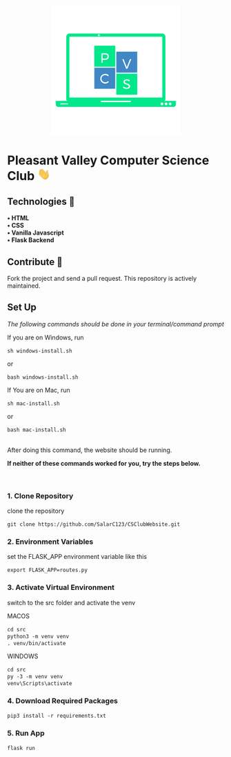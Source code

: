 <p align="center">
  <img src="./src/static/Images/logo.png" title="PVCS">
</p>

# Pleasant Valley Computer Science Club  <img src="./src/static/Images/wave.gif" width="30px">

## Technologies :electric_plug:
**• HTML**<br/>
**• CSS**<br/>
**• Vanilla Javascript**<br/>
**• Flask Backend**<br/>

## Contribute :mag_right:

Fork the project and send a pull request. This repository is actively maintained.

## Set Up

*The following commands should be done in your terminal/command prompt*

If you are on Windows, run
```
sh windows-install.sh
```

or

```
bash windows-install.sh
```

If You are on Mac, run
```
sh mac-install.sh
```

or 

```
bash mac-install.sh
```

<br/>
After doing this command, the website should be running.

**If neither of these commands worked for you, try the steps below.**
<br/>
<br/>
<br/>

### 1. Clone Repository
clone the repository
```
git clone https://github.com/SalarC123/CSClubWebsite.git
```

### 2. Environment Variables
set the FLASK_APP environment variable like this
```
export FLASK_APP=routes.py
```

### 3. Activate Virtual Environment
switch to the src folder and activate the venv

MACOS
```
cd src
python3 -m venv venv
. venv/bin/activate
```

WINDOWS
```
cd src
py -3 -m venv venv
venv\Scripts\activate
```

### 4. Download Required Packages
```
pip3 install -r requirements.txt
```

### 5. Run App
```
flask run
```
